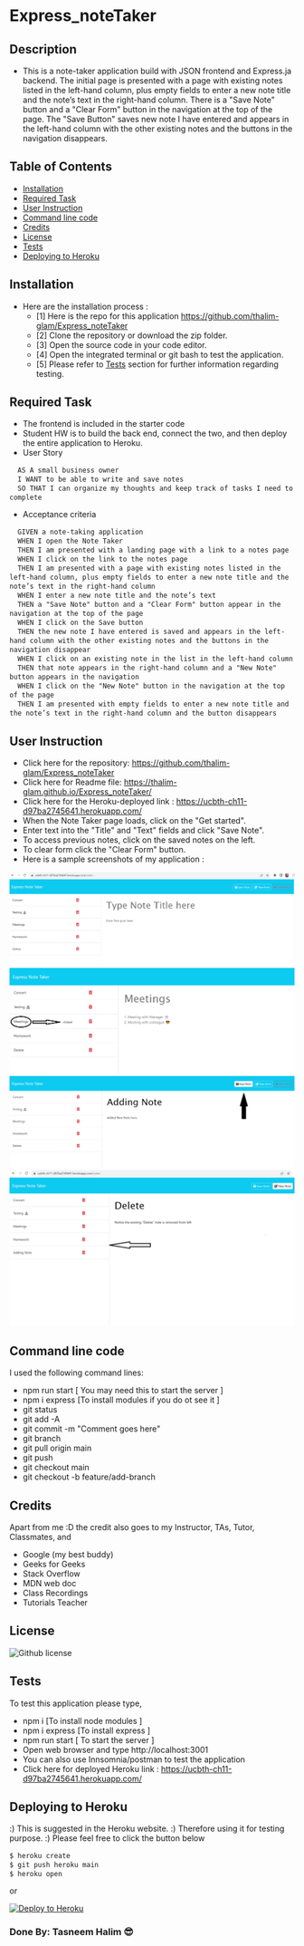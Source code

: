 # Express_noteTaker

## Description
- This is a note-taker application build with JSON frontend and Express.ja backend. The initial page is presented with a page with existing notes listed in the left-hand column, plus empty fields to enter a new note title and the note’s text in the right-hand column. There is a "Save Note" button and a "Clear Form" button in the navigation at the top of the page. The "Save Button" saves new note I have entered and appears in the left-hand column with the other existing notes and the buttons in the navigation disappears. 

## Table of Contents
  - [Installation](#installation)
  - [Required Task](#required-task)
  - [User Instruction](#user-instruction)
  - [Command line code](#command-line-code)
  - [Credits](#credits)
  - [License](#license)
  - [Tests](#tests)
  - [Deploying to Heroku](#deploying-to-heroku)

## Installation

- Here are the installation process :
  - [1] Here is the repo for this application https://github.com/thalim-glam/Express_noteTaker 
  - [2] Clone the repository or download the zip folder.
  - [3] Open the source code in your code editor.
  - [4] Open the integrated terminal or git bash to test the application.
  - [5] Please refer to [Tests](#tests) section for further information regarding testing.

## Required Task 

- The frontend is included in the starter code
- Student HW is to build the back end, connect the two, and then deploy the entire application to Heroku.
- User Story 
```
  AS A small business owner
  I WANT to be able to write and save notes
  SO THAT I can organize my thoughts and keep track of tasks I need to complete
```
- Acceptance criteria
```
  GIVEN a note-taking application
  WHEN I open the Note Taker
  THEN I am presented with a landing page with a link to a notes page
  WHEN I click on the link to the notes page
  THEN I am presented with a page with existing notes listed in the left-hand column, plus empty fields to enter a new note title and the note’s text in the right-hand column
  WHEN I enter a new note title and the note’s text
  THEN a "Save Note" button and a "Clear Form" button appear in the navigation at the top of the page
  WHEN I click on the Save button
  THEN the new note I have entered is saved and appears in the left-hand column with the other existing notes and the buttons in the navigation disappear
  WHEN I click on an existing note in the list in the left-hand column
  THEN that note appears in the right-hand column and a "New Note" button appears in the navigation
  WHEN I click on the "New Note" button in the navigation at the top of the page
  THEN I am presented with empty fields to enter a new note title and the note’s text in the right-hand column and the button disappears
```

## User Instruction

  - Click here for the repository: https://github.com/thalim-glam/Express_noteTaker 
  - Click here for Readme file: https://thalim-glam.github.io/Express_noteTaker/
  - Click here for the Heroku-deployed link : https://ucbth-ch11-d97ba2745641.herokuapp.com/ 
  - When the Note Taker page loads, click on the "Get started".
  - Enter text into the "Title" and "Text" fields and click "Save Note".
  - To access previous notes, click on the saved notes on the left.
  - To clear form click the "Clear Form" button.
  - Here is a sample screenshots of my application : 

![Screenshot of Initial Page](./public/images/initial_page.png)
![Screenshot of Showing existing notes](./public/images/showing_exiting_note.png)
![Screenshot of Saving new note](./public/images/saving_new_note.png)
![Screenshot of Deleting previously saved note](./public/images/deleted_note.png)

## Command line code

I used the following command lines:
- npm run start [ You may need this to start the server ]
- npm i express [To install modules if you do ot see it ]
- git status
- git add -A
- git commit -m "Comment goes here"
- git branch
- git pull origin main
- git push
- git checkout main
- git checkout -b feature/add-branch

## Credits

Apart from me :D the credit also goes to my Instructor, TAs, Tutor, Classmates, and 
- Google (my best buddy)
- Geeks for Geeks
- Stack Overflow
- MDN web doc
- Class Recordings
- Tutorials Teacher

## License
 ![Github license](https://img.shields.io/badge/license-MIT-blue.svg) 

## Tests

To test this application please type, 
  - npm i [To install node modules ]
  - npm i express [To install express ]
  - npm run start [ To start the server ]
  - Open web browser and type http://localhost:3001
  - You can also use Innsomnia/postman to test the application
  - Click here for deployed Heroku link : https://ucbth-ch11-d97ba2745641.herokuapp.com/

## Deploying to Heroku
:) This is suggested in the Heroku website.
:) Therefore using it for testing purpose.
:) Please feel free to click the button below 

```
$ heroku create
$ git push heroku main
$ heroku open
```
or

[![Deploy to Heroku](https://www.herokucdn.com/deploy/button.svg)](https://heroku.com/deploy)

### Done By: Tasneem Halim 😎

